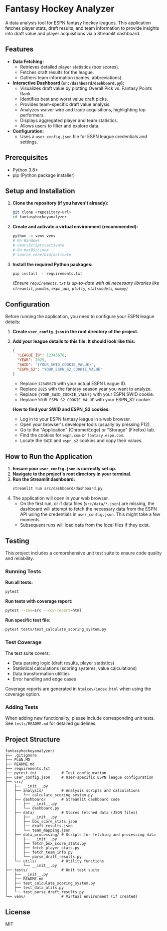 # Fantasy Hockey Analyzer

A data analysis tool for ESPN fantasy hockey leagues. This application fetches player stats, draft results, and team information to provide insights into draft value and player acquisitions via a Streamlit dashboard.

## Features

*   **Data Fetching:**
    *   Retrieves detailed player statistics (box scores).
    *   Fetches draft results for the league.
    *   Gathers team information (names, abbreviations).
*   **Interactive Dashboard (`src/dashboard/dashboard.py`):**
    *   Visualizes draft value by plotting Overall Pick vs. Fantasy Points Rank.
    *   Identifies best and worst value draft picks.
    *   Provides team-specific draft value analysis.
    *   Analyzes waiver wire and trade acquisitions, highlighting top performers.
    *   Displays aggregated player and team statistics.
    *   Allows users to filter and explore data.
*   **Configuration:**
    *   Uses a `user_config.json` file for ESPN league credentials and settings.

## Prerequisites

*   Python 3.8+
*   pip (Python package installer)

## Setup and Installation

1.  **Clone the repository (if you haven't already):**
    ```bash
    git clone <repository-url>
    cd fantasyhockeyanalyzer
    ```

2.  **Create and activate a virtual environment (recommended):**
    ```bash
    python -m venv venv
    # On Windows
    # venv\Scripts\activate
    # On macOS/Linux
    # source venv/bin/activate
    ```

3.  **Install the required Python packages:**
    ```bash
    pip install -r requirements.txt
    ```
    *(Ensure `requirements.txt` is up-to-date with all necessary libraries like `streamlit`, `pandas`, `espn_api`, `plotly`, `statsmodels`, `numpy`)*

## Configuration

Before running the application, you need to configure your ESPN league details:

1.  **Create `user_config.json` in the root directory of the project.**
2.  **Add your league details to this file. It should look like this:**

    ```json
    {
      "LEAGUE_ID": 12345678,
      "YEAR": 2025,
      "SWID": "{YOUR_SWID_COOKIE_VALUE}",
      "ESPN_S2": "YOUR_ESPN_S2_COOKIE_VALUE"
    }
    ```

    *   Replace `12345678` with your actual ESPN League ID.
    *   Replace `2025` with the fantasy season year you want to analyze.
    *   Replace `{YOUR_SWID_COOKIE_VALUE}` with your ESPN SWID cookie.
    *   Replace `YOUR_ESPN_S2_COOKIE_VALUE` with your ESPN_S2 cookie.

    **How to find your SWID and ESPN_S2 cookies:**
    *   Log in to your ESPN fantasy league in a web browser.
    *   Open your browser's developer tools (usually by pressing F12).
    *   Go to the "Application" (Chrome/Edge) or "Storage" (Firefox) tab.
    *   Find the cookies for `espn.com` or `fantasy.espn.com`.
    *   Locate the `SWID` and `espn_s2` cookies and copy their values.

## How to Run the Application

1.  **Ensure your `user_config.json` is correctly set up.**
2.  **Navigate to the project's root directory in your terminal.**
3.  **Run the Streamlit dashboard:**
    ```bash
    streamlit run src/dashboard/dashboard.py
    ```
4.  The application will open in your web browser.
    *   On the first run, or if data files (`src/data/*.json`) are missing, the dashboard will attempt to fetch the necessary data from the ESPN API using the credentials in `user_config.json`. This might take a few moments.
    *   Subsequent runs will load data from the local files if they exist.

## Testing

This project includes a comprehensive unit test suite to ensure code quality and reliability.

### Running Tests

**Run all tests:**
```bash
pytest
```

**Run tests with coverage report:**
```bash
pytest --cov=src --cov-report=html
```

**Run specific test file:**
```bash
pytest tests/test_calculate_scoring_system.py
```

### Test Coverage

The test suite covers:
- Data parsing logic (draft results, player statistics)
- Statistical calculations (scoring systems, value calculations)
- Data transformation utilities
- Error handling and edge cases

Coverage reports are generated in `htmlcov/index.html` when using the coverage option.

### Adding Tests

When adding new functionality, please include corresponding unit tests. See `tests/README.md` for detailed guidelines.

## Project Structure

```
fantasyhockeyanalyzer/
├── .gitignore
├── PLAN.MD
├── README.md
├── requirements.txt
├── pytest.ini           # Test configuration
├── user_config.json     # User-specific ESPN league configuration
├── src/
│   ├── __init__.py
│   ├── analysis/        # Analysis scripts and calculations
│   │   └── calculate_scoring_system.py
│   ├── dashboard/       # Streamlit dashboard code
│   │   ├── __init__.py
│   │   └── dashboard.py
│   ├── data/            # Stores fetched data (JSON files)
│   │   ├── __init__.py
│   │   ├── box_score_stats.json
│   │   ├── draft_results.json
│   │   └── team_mapping.json
│   ├── data_processing/ # Scripts for fetching and processing data
│   │   ├── __init__.py
│   │   ├── fetch_box_score_stats.py
│   │   ├── fetch_player_stats.py
│   │   ├── fetch_team_info.py
│   │   └── parse_draft_results.py
│   └── utils/           # Utility functions
│       └── __init__.py
├── tests/               # Unit test suite
│   ├── __init__.py
│   ├── README.md
│   ├── test_calculate_scoring_system.py
│   ├── test_data_utils.py
│   └── test_parse_draft_results.py
└── venv/                # Virtual environment (if created)
```

## License

MIT